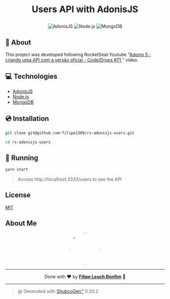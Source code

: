 # <p align="center">Users API with AdonisJS</p>

<p align="center">
    <img src="https://img.shields.io/badge/Code-AdonisJS-informational?style=flat-square&logo=adonisjs&color=220052" alt="AdonisJS" />
    <img src="https://img.shields.io/badge/Code-Node.js-informational?style=flat-square&logo=node.js&color=339933" alt="Node.js" />
    <img src="https://img.shields.io/badge/Database-MongoDB-informational?style=flat-square&logo=mongodb&color=47A248" alt="MongoDB" />
</p>

## 💬 About

This project was developed following RocketSeat Youtube "[Adonis 5 - criando uma API com a versão oficial - Code/Drops #71
](https://www.youtube.com/watch?v=uVR8lTlBoag&ab_channel=Rocketseat)" video.

## :computer: Technologies

- [AdonisJS](https://adonisjs.com/)
- [Node.js](https://nodejs.org/en/)
- [MongoDB](https://www.mongodb.com/)

## :cd: Installation

```sh
git clone git@github.com:filipe1309/rs-adonisjs-users.git
```

```sh
cd rs-adonisjs-users
```

## :runner: Running

```sh
yarn start
```

> Access http://localhost:3333/users to see the API

## License

[MIT](https://choosealicense.com/licenses/mit/)

## About Me

<p align="center">
    <a style="font-weight: bold" href="https://www.linkedin.com/in/filipe1309/">
    <img style="border-radius:50%" width="100px; "src="https://github.com/filipe1309.png"/>
    </a>
</p>

---

<p align="center">
    Done with ♥ by <a style="font-weight: bold" href="https://www.linkedin.com/in/filipe1309/">Filipe Leuch Bonfim</a> 🖖
</p>

---

> @ Generated with [ShubcoGen™](https://github.com/filipe1309/shubcogen) 0.20.2
